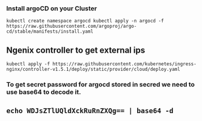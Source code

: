 
### Install argoCD on your Cluster

`kubectl create namespace argocd
kubectl apply -n argocd -f https://raw.githubusercontent.com/argoproj/argo-cd/stable/manifests/install.yaml
`

## Ngenix controller to get external ips
`kubectl apply -f https://raw.githubusercontent.com/kubernetes/ingress-nginx/controller-v1.5.1/deploy/static/provider/cloud/deploy.yaml`

### To get secret password for argocd stored in secred we need to use base64 to decode it.
## `echo WDJsZTlUQldXckRuRnZXQg== | base64 -d`



